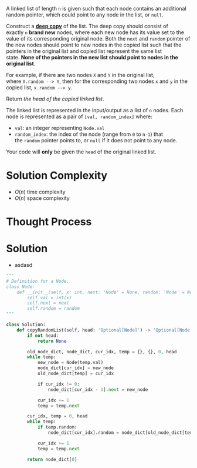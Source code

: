 A linked list of length `n` is given such that each node contains an additional random pointer, which could point to any node in the list, or `null`.

Construct a [**deep copy**](https://en.wikipedia.org/wiki/Object_copying#Deep_copy) of the list. The deep copy should consist of exactly `n` **brand new** nodes, where each new node has its value set to the value of its corresponding original node. Both the `next` and `random` pointer of the new nodes should point to new nodes in the copied list such that the pointers in the original list and copied list represent the same list state. **None of the pointers in the new list should point to nodes in the original list**.

For example, if there are two nodes `X` and `Y` in the original list, where `X.random --> Y`, then for the corresponding two nodes `x` and `y` in the copied list, `x.random --> y`.

Return _the head of the copied linked list_.

The linked list is represented in the input/output as a list of `n` nodes. Each node is represented as a pair of `[val, random_index]` where:

- `val`: an integer representing `Node.val`
- `random_index`: the index of the node (range from `0` to `n-1`) that the `random` pointer points to, or `null` if it does not point to any node.

Your code will **only** be given the `head` of the original linked list.
# Solution Complexity
- $O(n)$ time complexity
- $O(n)$ space complexity
# Thought Process
# Solution
- asdasd
```Python
"""
# Definition for a Node.
class Node:
    def __init__(self, x: int, next: 'Node' = None, random: 'Node' = None):
        self.val = int(x)
        self.next = next
        self.random = random
"""

class Solution:
	def copyRandomList(self, head: 'Optional[Node]') -> 'Optional[Node]':
		if not head:
			return None

		old_node_dict, node_dict, cur_idx, temp = {}, {}, 0, head
		while temp:
			new_node = Node(temp.val)
			node_dict[cur_idx] = new_node
			old_node_dict[temp] = cur_idx

			if cur_idx != 0:
				node_dict[cur_idx - 1].next = new_node

			cur_idx += 1
			temp = temp.next

		cur_idx, temp = 0, head
		while temp:
			if temp.random:
				node_dict[cur_idx].random = node_dict[old_node_dict[temp.random]]

			cur_idx += 1
			temp = temp.next

		return node_dict[0]
```